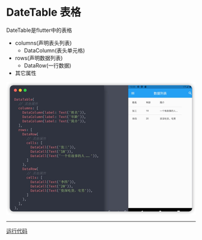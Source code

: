 # DateTable 表格

DateTable是flutter中的表格
* columns(声明表头列表)
  * DataColumn(表头单元格) 
* rows(声明数据列表)
  * DataRow(一行数据)
* 其它属性

![](img/919a974b.png)

***
[运行代码](code/DataTable.dart)